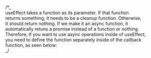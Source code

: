 /\*_  
 useEffect takes a function as its parameter. If that function  
 returns something, it needs to be a cleanup function. Otherwise,  
 it should return nothing. If we make it an async function, it  
 automatically retuns a promise instead of a function or nothing.  
 Therefore, if you want to use async operations inside of useEffect,  
 you need to define the function separately inside of the callback  
 function, as seen below:  
 _/
